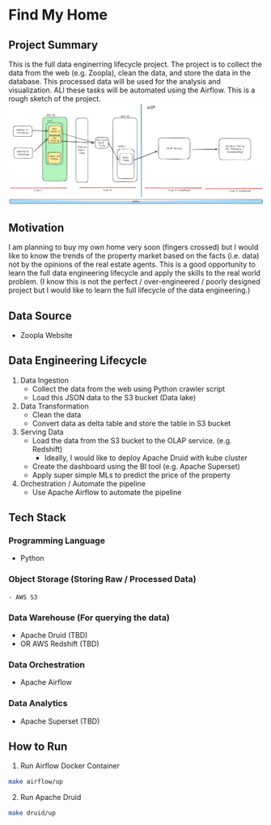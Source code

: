 # Find My Home

## Project Summary

This is the full data enginerring lifecycle project. The project is to collect the data from the web (e.g. Zoopla), clean the data, and store the data in the database. This processed data will be used for the analysis and visualization. ALl these tasks will be automated using the Airflow. This is a rough sketch of the project.
![rough sketch](docs/rough_sketch.png)

## Motivation

I am planning to buy my own home very soon (fingers crossed) but I would like to know the trends of the property market based on the facts (i.e. data) not by the opinions of the real estate agents. This is a good opportunity to learn the full data engineering lifecycle and apply the skills to the real world problem. (I know this is not the perfect / over-engineered / poorly designed project but I would like to learn the full lifecycle of the data engineering.)

## Data Source

- Zoopla Website

## Data Engineering Lifecycle

1. Data Ingestion
    - Collect the data from the web using Python crawler script
    - Load this JSON data to the S3 bucket (Data lake)
2. Data Transformation
    - Clean the data
    - Convert data as delta table and store the table in S3 bucket
3. Serving Data
    - Load the data from the S3 bucket to the OLAP service. (e.g. Redshift)
        - Ideally, I would like to deploy Apache Druid with kube cluster
    - Create the dashboard using the BI tool (e.g. Apache Superset)
    - Apply super simple MLs to predict the price of the property
4. Orchestration / Automate the pipeline
    - Use Apache Airflow to automate the pipeline

## Tech Stack

### Programming Language

- Python

### Object Storage (Storing Raw / Processed Data)

    - AWS S3

### Data Warehouse (For querying the data)

- Apache Druid (TBD)
- OR AWS Redshift (TBD)

### Data Orchestration

- Apache Airflow

### Data Analytics

- Apache Superset (TBD)

## How to Run

1. Run Airflow Docker Container

```bash
make airflow/up
```

2. Run Apache Druid

```bash
make druid/up
```
